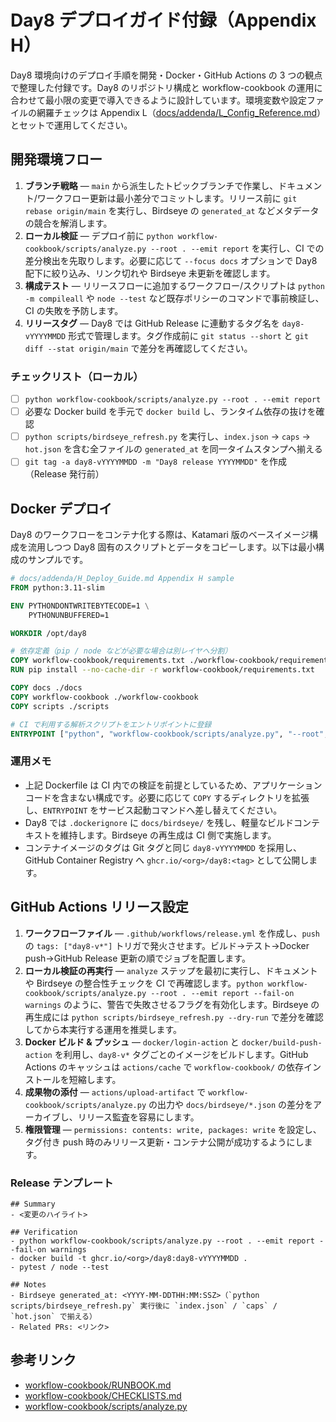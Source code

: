 # Day8 デプロイガイド付録（Appendix H）

Day8 環境向けのデプロイ手順を開発・Docker・GitHub Actions の 3 つの観点で整理した付録です。Day8 のリポジトリ構成と workflow-cookbook の運用に合わせて最小限の変更で導入できるように設計しています。環境変数や設定ファイルの網羅チェックは Appendix L（[docs/addenda/L_Config_Reference.md](L_Config_Reference.md)）とセットで運用してください。

## 開発環境フロー

1. **ブランチ戦略** — `main` から派生したトピックブランチで作業し、ドキュメント/ワークフロー更新は最小差分でコミットします。リリース前に `git rebase origin/main` を実行し、Birdseye の `generated_at` などメタデータの競合を解消します。
2. **ローカル検証** — デプロイ前に `python workflow-cookbook/scripts/analyze.py --root . --emit report` を実行し、CI での差分検出を先取りします。必要に応じて `--focus docs` オプションで Day8 配下に絞り込み、リンク切れや Birdseye 未更新を確認します。
3. **構成テスト** — リリースフローに追加するワークフロー/スクリプトは `python -m compileall` や `node --test` など既存ポリシーのコマンドで事前検証し、CI の失敗を予防します。
4. **リリースタグ** — Day8 では GitHub Release に連動するタグ名を `day8-vYYYYMMDD` 形式で管理します。タグ作成前に `git status --short` と `git diff --stat origin/main` で差分を再確認してください。

### チェックリスト（ローカル）
- [ ] `python workflow-cookbook/scripts/analyze.py --root . --emit report`
- [ ] 必要な Docker build を手元で `docker build` し、ランタイム依存の抜けを確認
- [ ] `python scripts/birdseye_refresh.py` を実行し、`index.json` → `caps` → `hot.json` を含む全ファイルの `generated_at` を同一タイムスタンプへ揃える
- [ ] `git tag -a day8-vYYYYMMDD -m "Day8 release YYYYMMDD"` を作成（Release 発行前）

## Docker デプロイ

Day8 のワークフローをコンテナ化する際は、Katamari 版のベースイメージ構成を流用しつつ Day8 固有のスクリプトとデータをコピーします。以下は最小構成のサンプルです。

```dockerfile
# docs/addenda/H_Deploy_Guide.md Appendix H sample
FROM python:3.11-slim

ENV PYTHONDONTWRITEBYTECODE=1 \
    PYTHONUNBUFFERED=1

WORKDIR /opt/day8

# 依存定義（pip / node などが必要な場合は別レイヤへ分割）
COPY workflow-cookbook/requirements.txt ./workflow-cookbook/requirements.txt
RUN pip install --no-cache-dir -r workflow-cookbook/requirements.txt

COPY docs ./docs
COPY workflow-cookbook ./workflow-cookbook
COPY scripts ./scripts

# CI で利用する解析スクリプトをエントリポイントに登録
ENTRYPOINT ["python", "workflow-cookbook/scripts/analyze.py", "--root", ".", "--emit", "report"]
```

### 運用メモ
- 上記 Dockerfile は CI 内での検証を前提としているため、アプリケーションコードを含まない構成です。必要に応じて `COPY` するディレクトリを拡張し、`ENTRYPOINT` をサービス起動コマンドへ差し替えてください。
- Day8 では `.dockerignore` に `docs/birdseye/` を残し、軽量なビルドコンテキストを維持します。Birdseye の再生成は CI 側で実施します。
- コンテナイメージのタグは Git タグと同じ `day8-vYYYYMMDD` を採用し、GitHub Container Registry へ `ghcr.io/<org>/day8:<tag>` として公開します。

## GitHub Actions リリース設定

1. **ワークフローファイル** — `.github/workflows/release.yml` を作成し、`push` の `tags: ["day8-v*"]` トリガで発火させます。ビルド→テスト→Docker push→GitHub Release 更新の順でジョブを配置します。
2. **ローカル検証の再実行** — `analyze` ステップを最初に実行し、ドキュメントや Birdseye の整合性チェックを CI で再確認します。`python workflow-cookbook/scripts/analyze.py --root . --emit report --fail-on warnings` のように、警告で失敗させるフラグを有効化します。Birdseye の再生成には `python scripts/birdseye_refresh.py --dry-run` で差分を確認してから本実行する運用を推奨します。
3. **Docker ビルド & プッシュ** — `docker/login-action` と `docker/build-push-action` を利用し、`day8-v*` タグごとのイメージをビルドします。GitHub Actions のキャッシュは `actions/cache` で `workflow-cookbook/` の依存インストールを短縮します。
4. **成果物の添付** — `actions/upload-artifact` で `workflow-cookbook/scripts/analyze.py` の出力や `docs/birdseye/*.json` の差分をアーカイブし、リリース監査を容易にします。
5. **権限管理** — `permissions: contents: write, packages: write` を設定し、タグ付き push 時のみリリース更新・コンテナ公開が成功するようにします。

### Release テンプレート
```
## Summary
- <変更のハイライト>

## Verification
- python workflow-cookbook/scripts/analyze.py --root . --emit report --fail-on warnings
- docker build -t ghcr.io/<org>/day8:day8-vYYYYMMDD .
- pytest / node --test

## Notes
- Birdseye generated_at: <YYYY-MM-DDTHH:MM:SSZ>（`python scripts/birdseye_refresh.py` 実行後に `index.json` / `caps` / `hot.json` で揃える）
- Related PRs: <リンク>
```

## 参考リンク
- [workflow-cookbook/RUNBOOK.md](../../workflow-cookbook/RUNBOOK.md)
- [workflow-cookbook/CHECKLISTS.md](../../workflow-cookbook/CHECKLISTS.md)
- [workflow-cookbook/scripts/analyze.py](../../workflow-cookbook/scripts/analyze.py)
